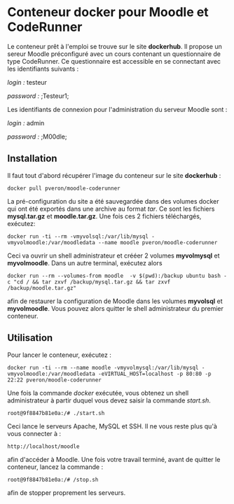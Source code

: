 Conteneur docker pour Moodle et CodeRunner
===========================================

Le conteneur prêt à l'emploi se trouve sur le site **dockerhub**. Il propose un sereur Moodle préconfiguré avec un cours contenant un questionnaire de type CodeRunner. Ce questionnaire est accessible en se connectant avec les identifiants suivants :

*login :* testeur

*password :* ;Testeur1;

Les identifiants de connexion pour l'administration du serveur Moodle sont :

*login :* admin

*password :* ;M00dle;


## Installation 

Il faut tout d'abord récupérer l'image du conteneur sur le site **dockerhub** :
```
docker pull pveron/moodle-coderunner
```
La pré-configuration du site a été sauvegardée dans des volumes docker qui ont été exportés dans une archive au format *tar*. Ce sont les fichiers **mysql.tar.gz** et **moodle.tar.gz**. Une fois ces 2 fichiers téléchargés, exécutez:
```
docker run -ti --rm -vmyvolsql:/var/lib/mysql -vmyvolmoodle:/var/moodledata --name moodle pveron/moodle-coderunner
```
Ceci va ouvrir un shell administrateur et crééer 2 volumes **myvolmysql** et **myvolmoodle**. Dans un autre terminal, exécutez alors
```
docker run --rm --volumes-from moodle  -v $(pwd):/backup ubuntu bash -c "cd / && tar zxvf /backup/mysql.tar.gz && tar zxvf /backup/moodle.tar.gz"
```
afin de restaurer la configuration de Moodle dans les volumes **myvolsql** et **myvolmoodle**. Vous pouvez alors quitter le shell administrateur du premier conteneur. 

## Utilisation

Pour lancer le conteneur, exécutez : 

```
docker run -ti --rm --name moodle -vmyvolmysql:/var/lib/mysql -vmyvolmoodle:/var/moodledata -eVIRTUAL_HOST=localhost -p 80:80 -p 22:22 pveron/moodle-coderunner
```

Une fois la commande *docker* exécutée, vous obtenez un shell administrateur à partir duquel vous devez saisir la commande *start.sh*.

```
root@9f8847b81e0a:/# ./start.sh
```

Ceci lance le serveurs Apache, MySQL et SSH. Il ne vous reste plus qu'à vous connecter à :

```
http://localhost/moodle
```
afin d'accéder à Moodle. Une fois votre travail terminé, avant de quitter le conteneur, lancez la commande :

```
root@9f8847b81e0a:/# /stop.sh
```

afin de stopper proprement les serveurs.

